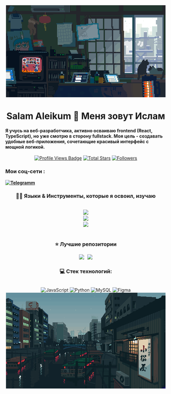 <!-- Шапка профиля -->
<div align="center">
  <img src="https://github.com/Bogatyrev-Islam/Bogatyrev-Islam/raw/main/undefined%20-%20Imgur.gif?raw=true" alt="My GIF" 
</div>



<!-- Приветствие -->
<h1 align="center">Salam Aleikum 🤝 Меня зовут Ислам</h1>

<h4 align="left">Я учусь на веб-разработчика, активно осваиваю frontend (React, TypeScript), но уже смотрю в сторону fullstack. Моя цель - создавать удобные веб-приложения, сочетающие красивый интерфейс с мощной логикой.</h4>

 <div align="center">
<!-- Profile Views -->
<a href="https://github.com/Bogatyrev-Islam" target="_blank">
  <img src="https://komarev.com/ghpvc/?username=Bogatyrev-Islam&label=Profile%20views&color=5e81ac&style=for-the-badge&logo=github&logoColor=white&Color=black" 
       alt="Profile Views Badge" /></a>
<!-- Total Stars -->
<a href="https://github.com/Bogatyrev-Islam?tab=repositories&sort=stargazers" target="_blank">
  <img alt="Total Stars" title="Total stars on GitHub"
       src="https://img.shields.io/github/stars/Bogatyrev-Islam?style=for-the-badge&label=Stars&color=bf616a&logo=github" /></a>
<!-- Followers -->
<a href="https://github.com/Bogatyrev-Islam?tab=followers" target="_blank">
  <img alt="Followers" title="Follow me on GitHub"
       src="https://img.shields.io/github/followers/Bogatyrev-Islam?style=for-the-badge&label=Followers&color=5e81ac&logo=github" />
</a>
</div>



<!--Мои соц-сети-->
<h4>
  <div align="left"> 
  <h3>Мои соц-сети :</h3>
<a href="https://t.me/bogatyrev_islam">
  <img width="60px" src="https://store-images.s-microsoft.com/image/apps.55245.13537716651231321.3067a421-6c2f-48a9-b77c-1e38e19146e6.10e2aa49-52ca-4e79-9a61-b6422978afb9" alt="Telegramm"/></a> 
</div>
</h4>



<!-- Языки-->
<h3 align="center">👨‍💻 Языки & Инструменты, которые я освоил, изучаю </h3>
<br/>
<div align="center">
  <img src="https://skillicons.dev/icons?i=html,css,javascript,react,nextjs,bootstrap" /><br>
    <img src="https://skillicons.dev/icons?i=nodejs,mongodb,python,mysql" /><br>
    <img src="https://skillicons.dev/icons?i=git,github,vscode,figma" /><br>
</div>
<br/>



<!-- Лучшие репозитории-->
<div align="center">
  <h3>⭐️ Лучшие репозитории</h3>
  <div style="display: flex; justify-content: center; gap: 10px;">
    <a href="#">
        <img width=380 src="https://github-readme-stats.vercel.app/api/pin/?username=Bogatyrev-Islam&repo=Data-Science&theme=light&title_color=ffffff&icon_color=ffffff&text_color=ffffff&bg_color=2e3440" /></a>
    <a href="#">
        <img width=380 src="https://github-readme-stats.vercel.app/api/pin/?username=Bogatyrev-Islam&repo=Artificial-Intelligence&theme=light&title_color=ffffff&icon_color=ffffff&text_color=ffffff&bg_color=2e3440" />
    </a>
</div>



<!-- стек технологий-->
</div>

  <h3 align="center">💻 Стек технологий:</h3>
     <br/>
  <div align="center">
  <img src="https://img.shields.io/badge/javascript-%23323330.svg?style=for-the-badge&logo=javascript&logoColor=%23F7DF1E" alt="JavaScript" />
  <img src="https://img.shields.io/badge/python-3670A0?style=for-the-badge&logo=python&logoColor=ffdd54" alt="Python" />
  <img src="https://img.shields.io/badge/mysql-4479A1.svg?style=for-the-badge&logo=mysql&logoColor=white" alt="MySQL" />
  <img src="https://img.shields.io/badge/figma-%23F24E1E.svg?style=for-the-badge&logo=figma&logoColor=white" alt="Figma" />
  </div>
  <div align="center"> 
  </div>



<!-- Футер профиля -->
<div align="center">
  <img src="https://github.com/Bogatyrev-Islam/Bogatyrev-Islam/raw/main/undefined%20-%20Imgur%20(1).gif?raw=true" alt="My GIF" 
</div>
